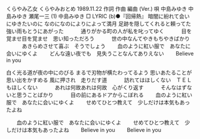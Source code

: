
くらやみ乙女
くらやみおとめ
1989.11.22
作詞  作曲  編曲 (Ver.)   唄
中島みゆき   中島みゆき   瀬尾一三 (1)
中島みゆき
□ LYRIC (b)●『回帰熱』
暗闇に紛れて会いにゆきたいのに
なのになのによりによって満月
足跡を隠してくれると頼ってた
強い雨もとうにあがった
　　　通りがかる町の人が私を叱ってゆく
　　　目を覚ませ目を覚ませ　思い知っただろう
　　　世の中なんてやきもちやきばかり
　　　あきらめさせて喜ぶ　そうでしょう
　　血のように紅い服で　あなたに会いにゆくよ
　　どんな遠い夜でも　見失うことなんてありえない
　　Believe in you

白く光る道が夜の中にのびる
まるで刃物が横たわってるよう
思いあたることが思い出をかすめる
風に押され　走りだす道
　　　訪れてはほしくない　ＴＥＬもほしくない
　　　あれは何故あれは何故　心がくり返す
　　　そんなはずないと思うことばかり
　　　目の前にあるドアからこぼれる
　　血のように紅い服で　あなたに会いにゆくよ
　　せめてひとつ教えて　少しだけは本気もあったよね

　　血のように紅い服で　あなたに会いにゆくよ
　　せめてひとつ教えて　少しだけは本気もあったよね
　　Believe in you
　　Believe in you
